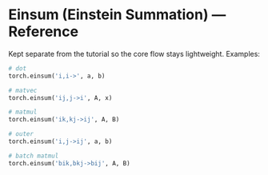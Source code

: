 # Einsum (Einstein Summation) — Reference

Kept separate from the tutorial so the core flow stays lightweight.
Examples:

```python
# dot
torch.einsum('i,i->', a, b)

# matvec
torch.einsum('ij,j->i', A, x)

# matmul
torch.einsum('ik,kj->ij', A, B)

# outer
torch.einsum('i,j->ij', a, b)

# batch matmul
torch.einsum('bik,bkj->bij', A, B)
```
